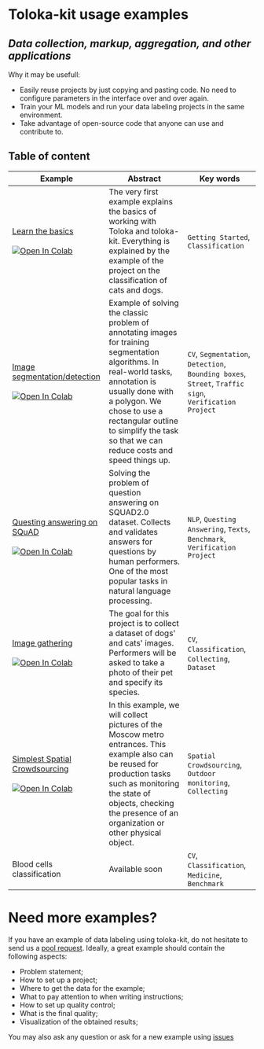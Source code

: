 # Toloka-kit usage examples
## _Data collection, markup, aggregation, and other applications_ 

Why it may be usefull:
- Easily reuse projects by just copying and pasting code. No need to configure parameters in the interface over and over again.   
- Train your ML models and run your data labeling projects in the same environment. 
- Take advantage of open-source code that anyone can use and contribute to. 

## Table of content

| Example | Abstract | Key words |
| ------ | ------ | ------ |
| [Learn the basics](https://github.com/Toloka/toloka-kit/tree/main/examples/0.getting_started/0.learn_the_basics) <br/><br/> [![Open In Colab](https://colab.research.google.com/assets/colab-badge.svg)](https://colab.research.google.com/github/Toloka/toloka-kit/blob/main/examples/0.getting_started/0.learn_the_basics/learn_the_basics.ipynb) | The very first example explains the basics of working with Toloka and toloka-kit. Everything is explained by the example of the project on the classification of cats and dogs. |```Getting Started```,  ```Classification```|
| [Image segmentation/detection](https://github.com/Toloka/toloka-kit/tree/main/examples/image_segmentation) <br/><br/> [![Open In Colab](https://colab.research.google.com/assets/colab-badge.svg)](https://colab.research.google.com/github/Toloka/toloka-kit/blob/main/examples/image_segmentation/image_segmentation.ipynb) | Example of solving the classic problem of annotating images for training segmentation algorithms. In real-world tasks, annotation is usually done with a polygon. We chose to use a rectangular outline to simplify the task so that we can reduce costs and speed things up. |```CV```, ```Segmentation```,  ```Detection```, ```Bounding boxes```, ```Street```, ```Traffic sign```, ```Verification Project```|
| [Questing answering on SQuAD](https://github.com/Toloka/toloka-kit/tree/main/examples/SQUAD2.0) <br/><br/> [![Open In Colab](https://colab.research.google.com/assets/colab-badge.svg)](https://colab.research.google.com/github/Toloka/toloka-kit/blob/main/examples/SQUAD2.0/SQUAD2.0_processing.ipynb) | Solving the problem of question answering on SQUAD2.0 dataset. Collects and validates answers for questions by human performers. One of the most popular tasks in natural language processing. | ```NLP```, ```Questing Answering```, ```Texts```, ```Benchmark```, ```Verification Project```|
| [Image gathering](https://github.com/Toloka/toloka-kit/tree/main/examples/image_gathering) <br/><br/> [![Open In Colab](https://colab.research.google.com/assets/colab-badge.svg)](https://colab.research.google.com/github/Toloka/toloka-kit/blob/main/examples/image_gathering/image_gathering.ipynb) | The goal for this project is to collect a dataset  of dogs' and cats' images. Performers will be asked to take a photo of their pet and specify its species. |```CV```,  ```Classification```, ```Collecting```, ```Dataset```|
| [Simplest Spatial Crowdsourcing](https://github.com/Toloka/toloka-kit/tree/main/examples/2.spatial_crowdsourcing/0.simplest_example) <br/><br/> [![Open In Colab](https://colab.research.google.com/assets/colab-badge.svg)](https://colab.research.google.com/github/Toloka/toloka-kit/blob/main/examples/2.spatial_crowdsourcing/0.simplest_example/spatial_crowdsourcing.ipynb) | In this example, we will collect pictures of the Moscow metro entrances. This example also can be reused for production tasks such as monitoring the state of objects, checking the presence of an organization or other physical object. |```Spatial Crowdsourcing```, ```Outdoor monitoring```, ```Collecting```|
| Blood cells classification | Available soon | ```CV```,  ```Classification```, ```Medicine```, ```Benchmark```|
# Need more examples?
If you have an example of data labeling using toloka-kit, do not hesitate to send us a [pool request](https://github.com/Toloka/toloka-kit/pulls). Ideally, a great example should contain the following aspects:
- Problem statement;
- How to set up a project;
- Where to get the data for the example;
- What to pay attention to when writing instructions;
- How to set up quality control;
- What is the final quality;
- Visualization of the obtained results;

You may also ask any question or ask for a new example using [issues](https://github.com/Toloka/toloka-kit/issues)
